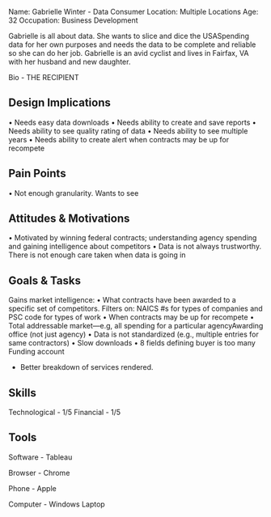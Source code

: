 
Name: Gabrielle Winter - Data Consumer
Location: Multiple Locations
Age: 32
Occupation: Business Development 

Gabrielle is all about data.  She wants to slice and dice the USASpending data for her own purposes and needs the data to be complete and reliable so she can do her job. 
Gabrielle is an avid cyclist and lives in Fairfax, VA with her husband and new daughter.

Bio - THE RECIPIENT

## Design Implications
•   Needs easy data downloads
•   Needs ability to create and save reports
•   Needs ability to see quality rating of data
•   Needs ability to see multiple years
•   Needs ability to create alert when contracts may be up for recompete

## Pain Points
•   Not enough granularity. Wants to see

## Attitudes & Motivations
•   Motivated by winning federal contracts; understanding agency spending and gaining intelligence about competitors
•   Data is not always trustworthy. There is not enough care taken when data is going in

## Goals & Tasks
Gains market intelligence:
•   What contracts have been awarded to a specific  set of competitors. Filters on: NAICS #s for types of companies and PSC code for types of work 
•   When contracts may be up for recompete
•   Total addressable market—e.g, all spending for a particular agencyAwarding office (not just agency)
•   Data is not standardized (e.g., multiple entries for same contractors)
•   Slow downloads
•   8 fields defining buyer is too many Funding account 
- Better breakdown of services rendered.

## Skills
Technological - 1/5
Financial - 1/5

## Tools

Software - Tableau

Browser - Chrome

Phone - Apple

Computer - Windows Laptop
